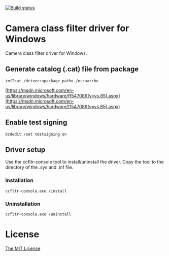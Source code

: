 [![Build status](https://ci.appveyor.com/api/projects/status/ldqswni016jufm6p/branch/master?svg=true)](https://ci.appveyor.com/project/flowerinthenight/windows-camera-class-filter-driver/branch/master)

# Camera class filter driver for Windows

Camera class filter driver for Windows.

## Generate catalog (.cat) file from package
```
inf2cat /driver:<package_path> /os:<arch>
```
[https://msdn.microsoft.com/en-us/library/windows/hardware/ff547089(v=vs.85).aspx](https://msdn.microsoft.com/en-us/library/windows/hardware/ff547089(v=vs.85).aspx)

## Enable test signing
```
bcdedit /set testsigning on
```

## Driver setup
Use the ccfltr-console tool to install/uninstall the driver. Copy the tool to the directory of the .sys and .inf file.

### Installation
```
ccfltr-console.exe /install
```

### Uninstallation
```
ccfltr-console.exe /uninstall
```

# License

[The MIT License](./LICENSE.md)
